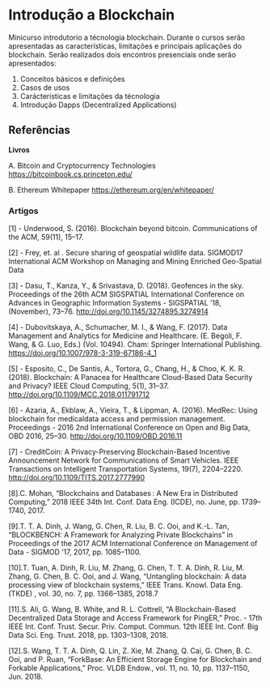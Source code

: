 # Introdução a Blockchain 


Minicurso introdutorio a técnologia blockchain. Durante o cursos serão apresentadas as características, limitações e principais aplicações do blockchain. Serão realizados dois encontros presenciais onde serão apresentados:

1. Conceitos básicos e definições
2. Casos de usos
3. Carácteristicas e limitações da técnologia
4. Introdução Dapps (Decentralized Applications)



## Referências

**Livros**

A. Bitcoin and Cryptocurrency Technologies  <https://bitcoinbook.cs.princeton.edu/>

B. Ethereum Whitepaper <https://ethereum.org/en/whitepaper/>

### Artigos

[1] - Underwood, S. (2016). Blockchain beyond bitcoin. Communications of the ACM, 59(11), 15–17.

[2] - Frey, et. al . Secure sharing of geospatial wildlife data. SIGMOD17 International ACM Workshop on Managing and Mining Enriched Geo-Spatial Data

[3] - Dasu, T., Kanza, Y., & Srivastava, D. (2018). Geofences in the sky. Proceedings of the 26th ACM SIGSPATIAL International Conference on Advances in Geographic Information Systems - SIGSPATIAL ’18, (November), 73–76. http://doi.org/10.1145/3274895.3274914

[4] - Dubovitskaya, A., Schumacher, M. I., & Wang, F. (2017). Data Management and Analytics for Medicine and Healthcare. (E. Begoli, F. Wang, & G. Luo, Eds.) (Vol. 10494). Cham: Springer
International Publishing. https://doi.org/10.1007/978-3-319-67186-4_1

[5] - Esposito, C., De Santis, A., Tortora, G., Chang, H., & Choo, K. K. R. (2018). Blockchain: A Panacea for Healthcare Cloud-Based Data Security and Privacy? IEEE Cloud Computing, 5(1), 31–37. http://doi.org/10.1109/MCC.2018.011791712

[6] - Azaria, A., Ekblaw, A., Vieira, T., & Lippman, A. (2016). MedRec: Using blockchain for medicaldata access and permission management. Proceedings - 2016 2nd International Conference on Open and Big Data, OBD 2016, 25–30. http://doi.org/10.1109/OBD.2016.11

[7] - CreditCoin: A Privacy-Preserving Blockchain-Based Incentive Announcement Network for
Communications of Smart Vehicles. IEEE Transactions on Intelligent Transportation Systems, 19(7), 2204–2220. http://doi.org/10.1109/TITS.2017.2777990


[8].C. Mohan, “Blockchains and Databases : A New Era in Distributed Computing,” 2018 IEEE 34th Int. Conf. Data Eng. (ICDE), no. June, pp. 1739–1740, 2017.

[9].T. T. A. Dinh, J. Wang, G. Chen, R. Liu, B. C. Ooi, and K.-L. Tan, “BLOCKBENCH: A Framework for Analyzing Private Blockchains” in Proceedings of the 2017 ACM International Conference on Management of Data - SIGMOD ’17, 2017, pp. 1085–1100.

[10].T. Tuan, A. Dinh, R. Liu, M. Zhang, G. Chen, T. T. A. Dinh, R. Liu, M. Zhang, G. Chen, B. C. Ooi, and J. Wang, “Untangling blockchain: A data processing view of blockchain systems,” IEEE Trans. Knowl. Data Eng. (TKDE) , vol. 30, no. 7, pp. 1366–1385, 2018.7

[11].S. Ali, G. Wang, B. White, and R. L. Cottrell, “A Blockchain-Based Decentralized Data Storage and Access Framework for PingER,” Proc. - 17th IEEE Int. Conf. Trust. Secur. Priv. Comput. Commun. 12th IEEE Int. Conf. Big Data Sci. Eng. Trust. 2018, pp. 1303–1308, 2018.

[12].S. Wang, T. T. A. Dinh, Q. Lin, Z. Xie, M. Zhang, Q. Cai, G. Chen, B. C. Ooi, and P. Ruan, “ForkBase: An Efficient Storage Engine for Blockchain and Forkable Applications,” Proc. VLDB Endow., vol. 11, no. 10, pp. 1137–1150, Jun. 2018.

